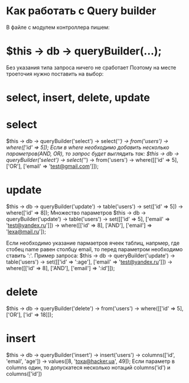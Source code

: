 # Как работать с Query builder

В файле с модулем контроллера пишем:
# $this -> db -> queryBuilder(...);
Без указания типа запроса ничего не сработает
Поэтому на месте троеточия нужно поставить на выбор:
# select, insert, delete, update

# select
$this -> db -> queryBuilder('select') -> select('*') -> from('users') -> where(['id' => 5]);
Если в where необходимо добавить несколько параметров(AND, OR), то запрос будет выглядить так:
$this -> db -> queryBuilder('select') -> select('*') -> from('users') -> where([['id' => 5], ['OR'], ['email' => 'test@gmail.com']]);

# update

$this -> db -> queryBuilder('update') -> table('users') -> set(['id' => 5]) -> where(['id' => 8]);
Множество параметров
$this -> db -> queryBuilder('update') -> table('users') -> set([['id' => 5], ['email' => 'test@yandex.ru']]) -> where([['id' => 8], ['AND'], ['email'] => 'lexa@mail.ru']);

Если необходимо указание пармаетров ячеек таблиц, напрмер, где стобец name равен столбцу email, то перед параметром необходимо ставить ':'. 
Пример запроса:
$this -> db -> queryBuilder('update') -> table('users') -> set([['id' => ':age'], ['email' => 'test@yandex.ru']]) -> where([['id' => 8], ['AND'], ['email'] => ':id']]);

# delete

$this -> db -> queryBuilder('delete') -> from('users') -> where([['id' => 5], ['OR'], ['id' => 18]]);

# insert

$this -> db -> queryBuilder('insert') -> insert('users') -> columns(['id', 'email', 'age']) -> values([8, 'toxa@hacker.ua', 49]);
Если параметр в columns один, то допускатеся несколько нотаций columns('id') и columns(['id'])
